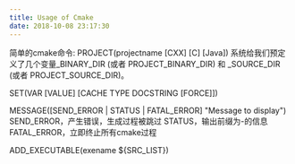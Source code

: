 ```yaml
---
title: Usage of Cmake
date: 2018-10-08 23:17:30
---
```


简单的cmake命令:
PROJECT(projectname [CXX] [C] [Java])
系统给我们预定义了几个变量<projectname>_BINARY_DIR (或者 PROJECT_BINARY_DIR) 和 <projectname>_SOURCE_DIR (或者 PROJECT_SOURCE_DIR)。

SET(VAR [VALUE] [CACHE TYPE DOCSTRING [FORCE]])

MESSAGE([SEND_ERROR | STATUS | FATAL_ERROR] "Message to display")
SEND_ERROR，产生错误，生成过程被跳过
STATUS，输出前缀为-的信息
FATAL_ERROR，立即终止所有cmake过程

ADD_EXECUTABLE(exename ${SRC_LIST})
